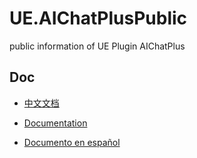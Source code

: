 # UE.AIChatPlusPublic

public information of UE Plugin AIChatPlus

## Doc

* [中文文档](https://wiki.disenone.site/ue-%E6%8F%92%E4%BB%B6-AIChatPlus/)

* [Documentation](https://wiki.disenone.site/en/ue-%E6%8F%92%E4%BB%B6-AIChatPlus)

* [Documento en español](https://wiki.disenone.site/es/ue-%E6%8F%92%E4%BB%B6-AIChatPlus)
